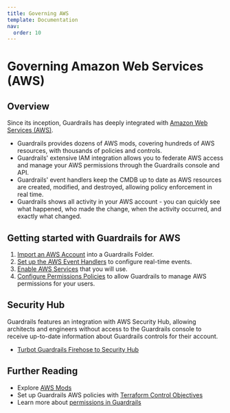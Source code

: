 ```yaml
---
title: Governing AWS
template: Documentation
nav:
  order: 10
---
```


# Governing Amazon Web Services (AWS)

## Overview

Since its inception, Guardrails has deeply integrated with
[Amazon Web Services (AWS)](https://aws.amazon.com/).

- Guardrails provides dozens of AWS mods, covering hundreds of AWS resources, with
  thousands of policies and controls.
- Guardrails' extensive IAM integration allows you to federate AWS access and
  manage your AWS permissions through the Guardrails console and API.
- Guardrails' event handlers keep the CMDB up to date as AWS resources are created, modified, and destroyed, allowing
  policy enforcement in real time.
- Guardrails shows all activity in your AWS account - you can quickly see what
  happened, who made the change, when the activity occurred, and exactly what
  changed.

## Getting started with Guardrails for AWS

1. [Import an AWS Account](integrations/aws/import-aws-account) into a Guardrails  Folder.
1. [Set up the AWS Event Handlers](integrations/aws/event-handlers) to configure real-time
   events.
1. [Enable AWS Services](integrations/aws/services) that you will use.
1. [Configure Permissions Policies](integrations/aws/permissions) to allow Guardrails to manage
   AWS permissions for your users.

## Security Hub

Guardrails features an integration with AWS Security Hub, allowing architects and
engineers without access to the Guardrails console to receive up-to-date information
about Guardrails controls for their account.

- [Turbot Guardrails Firehose to Security Hub](aws/security-hub)

## Further Reading

- Explore [AWS Mods](/mods/)
- Set up Guardrails AWS policies with
  [Terraform Control Objectives](https://github.com/turbot/guardrails-samples/tree/master/control_objectives)
- Learn more about [permissions in Guardrails](concepts/iam/permissions)
